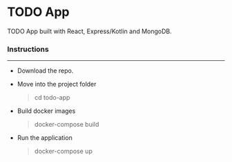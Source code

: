 # TODO App
TODO App built with React, Express/Kotlin and MongoDB.

### Instructions
---
- Download the repo.
- Move into the project folder

  > cd todo-app
  
- Build docker images

  > docker-compose build
- Run the application

  > docker-compose up
